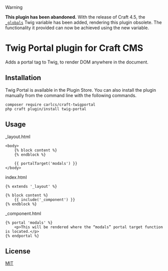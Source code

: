 > [!WARNING]  
> **This plugin has been abandoned.** With the release of Craft 4.5, the [`_globals`](https://craftcms.com/docs/4.x/dev/global-variables.html#globals) Twig variable has been added, rendering this plugin obsolete. The functionality it provided can now be achieved using the new variable.

# Twig Portal plugin for Craft CMS

Adds a portal tag to Twig, to render DOM anywhere in the document.

## Installation

Twig Portal is available in the Plugin Store. You can also install the plugin manually from the command line with the following commands.

```
composer require carlcs/craft-twigportal
php craft plugin/install twig-portal
```

## Usage

_layout.html

```twig
<body>
    {% block content %}
    {% endblock %}

    {{ portalTarget('modals') }}
</body>
```

index.html

```twig
{% extends '_layout' %}

{% block content %}
    {{ include('_component') }}
{% endblock %}
```

_component.html

```twig
{% portal 'modals' %}
    <p>This will be rendered where the “modals” portal target function is located.</p>
{% endportal %}
```

## License

[MIT](LICENSE.md)
